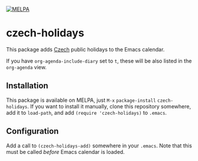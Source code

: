 [![MELPA](https://melpa.org/packages/czech-holidays-badge.svg)](https://melpa.org/#/czech-holidays)

# czech-holidays

This package adds [Czech](https://en.wikipedia.org/wiki/Czech_Republic) public holidays to the Emacs calendar.

If you have `org-agenda-include-diary` set to `t`, these will be also listed in the `org-agenda` view.

## Installation

This package is available on MELPA, just `M-x` `package-install` `czech-holidays`. If you want to install it manually, clone this repository somewhere, add it to `load-path`, and add `(require 'czech-holidays)` to `.emacs`.

## Configuration

Add a call to `(czech-holidays-add)` somewhere in your `.emacs`. Note that this must be called *before* Emacs calendar is loaded.
